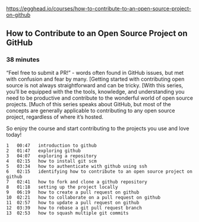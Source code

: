 https://egghead.io/courses/how-to-contribute-to-an-open-source-project-on-github
## How to Contribute to an Open Source Project on GitHub
### 38 minutes
“Feel free to submit a PR!” - words often found in GitHub issues, but met with confusion and fear by many. [Getting started with contributing open source is not always straightforward and can be tricky. [With this series, you’ll be equipped with the the tools, knowledge, and understanding you need to be productive and contribute to the wonderful world of open source projects. [Much of this series speaks about GitHub, but most of the concepts are generally applicable to contributing to any open source project, regardless of where it’s hosted.

So enjoy the course and start contributing to the projects you use and love today!

	1	00:47	introduction to github
	2	01:47	exploring github
	3	04:07	exploring a repository
	4	02:15	how to install git scm
	5	03:34	how to authenticate with github using ssh
	6	02:15	identifying how to contribute to an open source project on github
	7	02:41	how to fork and clone a github repository
	8	01:18	setting up the project locally
	9	06:19	how to create a pull request on github
	10	02:21	how to collaborate on a pull request on github
	11	02:57	how to update a pull request on github
	12	03:39	how to rebase a git pull request branch
	13	02:53	how to squash multiple git commits